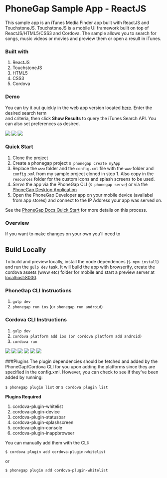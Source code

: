 PhoneGap Sample App - ReactJS
==============================================
This sample app is an iTunes Media Finder app built with ReactJS and TouchstoneJS. TouchstoneJS is a mobile UI framework built on top of 
ReactJS/HTML5/CSS3 and Cordova. The sample allows you to search for songs, music videos or movies and preview them or open a result in iTunes. 

### Built with
1. ReactJS
2. TouchstoneJS
3. HTML5
4. CSS3
5. Cordova


### Demo
You can try it out quickly in the web app version located [here](http://devgirl.org/files/phonegap-react/). Enter the desired search term  
and criteria, then click **Show Results** to query the iTunes Search API. You can also set preferences as desired.  

![](resources/screenshots/search.png)
![](resources/screenshots/results.png)
![](resources/screenshots/details.png)

### Quick Start
1. Clone the project 
2. Create a phonegap project 
    `$ phonegap create myApp`
3. Replace the `www` folder and the `config.xml` file with the `www` folder and `config.xml` from my sample project cloned in step 1. Also copy in the 
`resources` folder for the custom icons and splash screens to be used. 
4. *Serve* the app via the PhoneGap CLI (`$ phonegap serve`) or via the [PhoneGap Desktop Application](https://github.com/phonegap/phonegap-app-desktop)
5. Open the PhoneGap Developer app on your mobile device (availabel from app stores) and connect to the IP Address your app was served on. 

See the [PhoneGap Docs Quick Start](http://docs.phonegap.com/getting-started/2-install-mobile-app/) for more details on this process.
 
 

### Overview
If you want to make changes on your own you'll need to 

## Build Locally
To build and preview locally, install the node dependences (`$ npm install`) and run the `gulp dev` task. It will build the app with 
browserify, create the cordova assets (www etc) folder for mobile and start a preview server at [localhost:8000](http://localhost:8000). 

### PhoneGap CLI Instructions
1. `gulp dev`
3. `phonegap run ios` (or `phonegap run android`)

### Cordova CLI Instructions
1. `gulp dev`
2. `cordova platform add ios (or cordova platform add android)` 
3. `cordova run` 

![](resources/screenshots/splash.png)
![](resources/screenshots/search.png)
![](resources/screenshots/results.png)
![](resources/screenshots/prefs.png)
![](resources/screenshots/about.png)
![](resources/screenshots/spinner.png)


###Plugins
The plugin dependencies should be fetched and added by the PhoneGap/Cordova CLI for you upon adding the platforms since they are specified in the config.xml.
However, you can check to see if they've been added by running: 

  `$ phonegap plugin list` or `$ cordova plugin list` 
  
**Plugins Required**
1. cordova-plugin-whitelist  
2. cordova-plugin-device
3. cordova-plugin-statusbar
4. cordova-plugin-splashscreen
5. cordova-plugin-console
6. cordova-plugin-inappbrowser
  
 You can manually add them with the CLI:
 
 `$ cordova plugin add cordova-plugin-whitelist`

or 

 `$ phonegap plugin add cordova-plugin-whitelist`